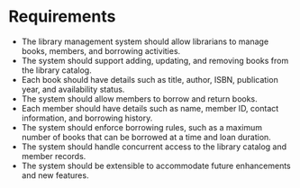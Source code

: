 # Requirements
- The library management system should allow librarians to manage books, members, and borrowing activities.
- The system should support adding, updating, and removing books from the library catalog.
- Each book should have details such as title, author, ISBN, publication year, and availability status.
- The system should allow members to borrow and return books.
- Each member should have details such as name, member ID, contact information, and borrowing history.
- The system should enforce borrowing rules, such as a maximum number of books that can be borrowed at a time and loan duration.
- The system should handle concurrent access to the library catalog and member records.
- The system should be extensible to accommodate future enhancements and new features.